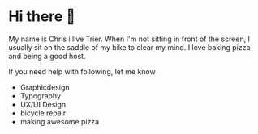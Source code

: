# Hi there 👋

My name is Chris i live Trier. When I'm not sitting in front of the screen, I usually sit on the saddle of my bike to clear my mind.
I love baking pizza and being a good host.

[](https://giphy.com/gifs/happiness-9fuvOqZ8tbZOU)

If you need help with following, let me know

- Graphicdesign
- Typography
- UX/UI Design
- bicycle repair
- making awesome pizza



